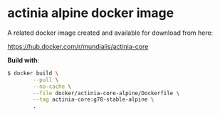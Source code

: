 # actinia alpine docker image

A related docker image created and available for download from here:

https://hub.docker.com/r/mundialis/actinia-core

__Build with__:

```bash
$ docker build \
        --pull \
        --no-cache \
        --file docker/actinia-core-alpine/Dockerfile \
        --tag actinia-core:g78-stable-alpine \
        .

```
